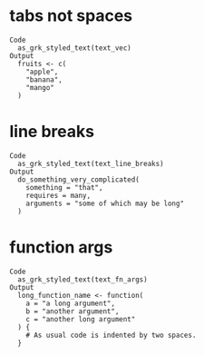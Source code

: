 # tabs not spaces

    Code
      as_grk_styled_text(text_vec)
    Output
      fruits <- c(
      	"apple",
      	"banana",
      	"mango"
      )

# line breaks

    Code
      as_grk_styled_text(text_line_breaks)
    Output
      do_something_very_complicated(
      	something = "that",
      	requires = many,
      	arguments = "some of which may be long"
      )

# function args

    Code
      as_grk_styled_text(text_fn_args)
    Output
      long_function_name <- function(
      	a = "a long argument",
      	b = "another argument",
      	c = "another long argument"
      ) {
      	# As usual code is indented by two spaces.
      }

